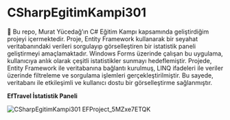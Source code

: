 # CSharpEgitimKampi301

📍 Bu repo, Murat Yücedağ’ın C# Eğitim Kampı kapsamında geliştirdiğim projeyi içermektedir. Proje, Entity Framework kullanarak bir seyahat veritabanındaki verileri sorgulayıp görselleştiren bir istatistik paneli geliştirmeyi amaçlamaktadır. Windows Forms üzerinde çalışan bu uygulama, kullanıcıya anlık olarak çeşitli istatistikler sunmayı hedeflemiştir. Projede, Entity Framework ile veritabanına bağlantı kurulmuş, LINQ ifadeleri ile veriler üzerinde filtreleme ve sorgulama işlemleri gerçekleştirilmiştir. Bu sayede, veritabanı ile etkileşimli ve kullanıcı dostu bir görselleştirme sağlanmıştır.

**EfTravel İstatistik Paneli**

![CSharpEgitimKampi301 EFProject_5MZxe7ETQK](https://github.com/user-attachments/assets/2d00ae18-9aef-49fa-9f8b-a4ff8763111e)
